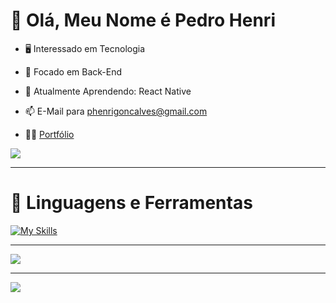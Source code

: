 # 👋 Olá, Meu Nome é Pedro Henri

- 🖥️ Interessado em Tecnologia                                           
- 👀 Focado em Back-End
- 🌱 Atualmente Aprendendo: React Native  
- 📫 E-Mail para phenrigoncalves@gmail.com

- 🧑‍💻 [Portfólio](https://pedrohenri.com.br/) 



<img src="https://github-readme-stats-git-masterrstaa-rickstaa.vercel.app/api?username=Pedrenri&theme=dark">



---
# 🧰 Linguagens e Ferramentas

[![My Skills](https://skills.thijs.gg/icons?i=html,css,js,react,tailwind,py,figma,cs,vscode,powershell,mysql,ps,blender,linux,linkedin,discord,instagram&perline=50)](https://pedrohenri.netlify.app/)

---

<img src="https://github-profile-summary-cards.vercel.app/api/cards/profile-details?username=Pedrenri&theme=github_dark">

---

<img src="https://github-readme-stats.vercel.app/api/top-langs/?username=Pedrenri&theme=dark">


